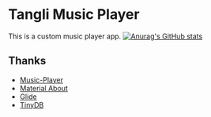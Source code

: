# Tangli Music Player
This is a custom music player app.
[![Anurag's GitHub stats](https://github-readme-stats.vercel.app/api?username=Totorowow)](https://github.com/anuraghazra/github-readme-stats)
## Thanks
- [Music-Player](https://github.com/andremion/Music-Player)
- [Material About](https://github.com/jrvansuita/MaterialAbout)
- [Glide](https://github.com/bumptech/glide)
- [TinyDB](https://github.com/kcochibili/TinyDB--Android-Shared-Preferences-Turbo)


